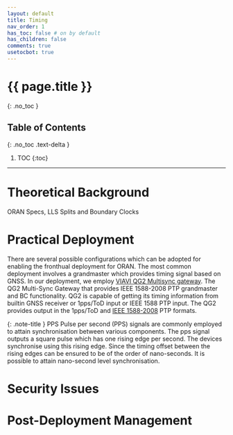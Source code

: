 ```yaml
---
layout: default
title: Timing
nav_order: 1
has_toc: false # on by default
has_children: false
comments: true
usetocbot: true
---
```

# {{ page.title }}
{: .no_toc }

## Table of Contents
{: .no_toc .text-delta }

1. TOC
{:toc}
---


# Theoretical Background
ORAN Specs, LLS Splits and Boundary Clocks


# Practical Deployment
There are several possible configurations which can be adopted for enabling the fronthual deployment for ORAN. The most common deployment involves a grandmaster which provides timing signal based on GNSS. In our deployment, we employ [VIAVI QG2 Multisync gateway](resources/PTPGuide.pdf). 
The QG2 Multi-Sync Gateway that provides IEEE 1588-2008 PTP grandmaster and BC functionality. QG2 is capable of getting its timing information from builtin GNSS receiver or 1pps/ToD input or IEEE 1588 PTP input. The QG2 provides output in the  1pps/ToD and [IEEE 1588-2008](https://standards.ieee.org/ieee/1588/4355/) PTP formats.

{: .note-title }
PPS
Pulse per second (PPS) signals are commonly employed to attain synchronisation between various components. The pps signal outputs a square pulse which has one rising edge per second. The devices synchronise using this rising edge. Since the timing offset between the rising edges can be ensured to be of the order of nano-seconds. It is possible to attain nano-second level synchronisation. 


# Security Issues 




# Post-Deployment Management






